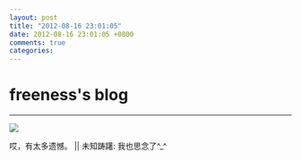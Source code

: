```yaml
---
layout: post
title: "2012-08-16 23:01:05"
date: 2012-08-16 23:01:05 +0800
comments: true
categories: 
---
```


# freeness's blog

----------

![](http://okqmqrbgo.bkt.clouddn.com/201208162301051.jpg)

>
哎，有太多遗憾。 || 未知踌躇: 我也思念了^_^